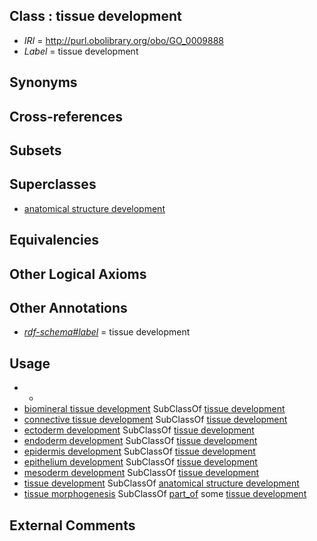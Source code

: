 
## Class : tissue development

 * *IRI* = http://purl.obolibrary.org/obo/GO_0009888
 * *Label* = tissue development

## Synonyms


## Cross-references


## Subsets


## Superclasses

 * [anatomical structure development](../../GO/56/GO_0048856.md)

## Equivalencies


## Other Logical Axioms


## Other Annotations

 * *[rdf-schema#label](../../el/rdf-schema#label.md)* = tissue development

## Usage

 * -
 * [biomineral tissue development](../../GO/14/GO_0031214.md) SubClassOf [tissue development](../../GO/88/GO_0009888.md)
 * [connective tissue development](../../GO/48/GO_0061448.md) SubClassOf [tissue development](../../GO/88/GO_0009888.md)
 * [ectoderm development](../../GO/98/GO_0007398.md) SubClassOf [tissue development](../../GO/88/GO_0009888.md)
 * [endoderm development](../../GO/92/GO_0007492.md) SubClassOf [tissue development](../../GO/88/GO_0009888.md)
 * [epidermis development](../../GO/44/GO_0008544.md) SubClassOf [tissue development](../../GO/88/GO_0009888.md)
 * [epithelium development](../../GO/29/GO_0060429.md) SubClassOf [tissue development](../../GO/88/GO_0009888.md)
 * [mesoderm development](../../GO/98/GO_0007498.md) SubClassOf [tissue development](../../GO/88/GO_0009888.md)
 * [tissue development](../../GO/88/GO_0009888.md) SubClassOf [anatomical structure development](../../GO/56/GO_0048856.md)
 * [tissue morphogenesis](../../GO/29/GO_0048729.md) SubClassOf [part_of](../../BFO/50/BFO_0000050.md) some [tissue development](../../GO/88/GO_0009888.md)

## External Comments

